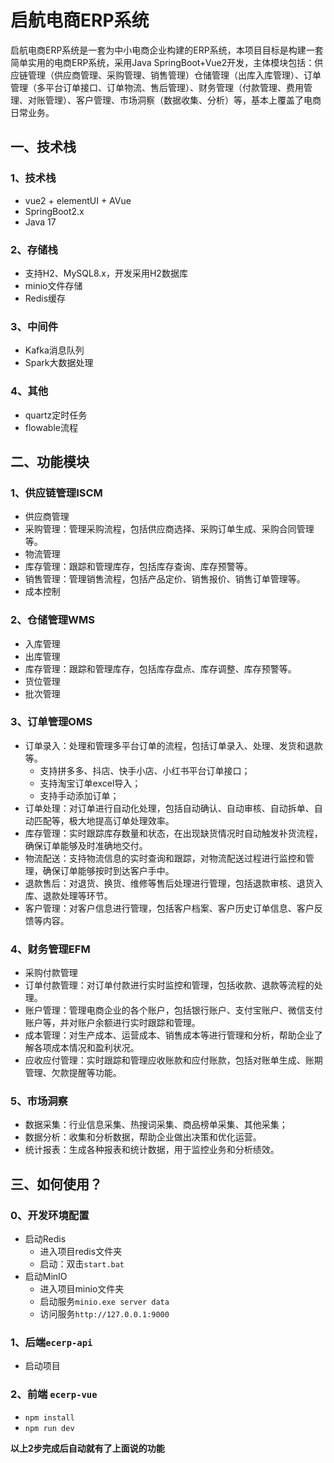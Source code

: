 # 启航电商ERP系统

启航电商ERP系统是一套为中小电商企业构建的ERP系统，本项目目标是构建一套简单实用的电商ERP系统，采用Java SpringBoot+Vue2开发，主体模块包括：供应链管理（供应商管理、采购管理、销售管理）仓储管理（出库入库管理）、订单管理（多平台订单接口、订单物流、售后管理）、财务管理（付款管理、费用管理、对账管理）、客户管理、市场洞察（数据收集、分析）等，基本上覆盖了电商日常业务。
## 一、技术栈
### 1、技术栈
+ vue2 + elementUI + AVue
+ SpringBoot2.x
+ Java 17

### 2、存储栈
+ 支持H2、MySQL8.x，开发采用H2数据库
+ minio文件存储
+ Redis缓存

### 3、中间件
+ Kafka消息队列
+ Spark大数据处理

### 4、其他
+ quartz定时任务
+ flowable流程

## 二、功能模块
### 1、供应链管理ISCM
+ 供应商管理
+ 采购管理：管理采购流程，包括供应商选择、采购订单生成、采购合同管理等。
+ 物流管理
+ 库存管理：跟踪和管理库存，包括库存查询、库存预警等。
+ 销售管理：管理销售流程，包括产品定价、销售报价、销售订单管理等。
+ 成本控制

### 2、仓储管理WMS
+ 入库管理
+ 出库管理
+ 库存管理：跟踪和管理库存，包括库存盘点、库存调整、库存预警等。
+ 货位管理
+ 批次管理

### 3、订单管理OMS
+ 订单录入：处理和管理多平台订单的流程，包括订单录入、处理、发货和退款等。
  + 支持拼多多、抖店、快手小店、小红书平台订单接口；
  + 支持淘宝订单excel导入；
  + 支持手动添加订单；
+ 订单处理：对订单进行自动化处理，包括自动确认、自动审核、自动拆单、自动匹配等，极大地提高订单处理效率。
+ 库存管理：实时跟踪库存数量和状态，在出现缺货情况时自动触发补货流程，确保订单能够及时准确地交付。
+ 物流配送：支持物流信息的实时查询和跟踪，对物流配送过程进行监控和管理，确保订单能够按时到达客户手中。
+ 退款售后：对退货、换货、维修等售后处理进行管理，包括退款审核、退货入库、退款处理等环节。
+ 客户管理：对客户信息进行管理，包括客户档案、客户历史订单信息、客户反馈等内容。

### 4、财务管理EFM
+ 采购付款管理
+ 订单付款管理：对订单付款进行实时监控和管理，包括收款、退款等流程的处理。
+ 账户管理：管理电商企业的各个账户，包括银行账户、支付宝账户、微信支付账户等，并对账户余额进行实时跟踪和管理。
+ 成本管理：对生产成本、运营成本、销售成本等进行管理和分析，帮助企业了解各项成本情况和盈利状况。
+ 应收应付管理：实时跟踪和管理应收账款和应付账款，包括对账单生成、账期管理、欠款提醒等功能。

### 5、市场洞察
+ 数据采集：行业信息采集、热搜词采集、商品榜单采集、其他采集；
+ 数据分析：收集和分析数据，帮助企业做出决策和优化运营。
+ 统计报表：生成各种报表和统计数据，用于监控业务和分析绩效。


## 三、如何使用？
### 0、开发环境配置
+ 启动Redis
  + 进入项目redis文件夹
  + 启动：双击`start.bat`
+ 启动MinIO
  + 进入项目minio文件夹
  + 启动服务`minio.exe server data`
  + 访问服务`http://127.0.0.1:9000`

### 1、后端`ecerp-api`
+ 启动项目

### 2、前端 `ecerp-vue`
+ `npm install`
+ `npm run dev`

**以上2步完成后自动就有了上面说的功能**